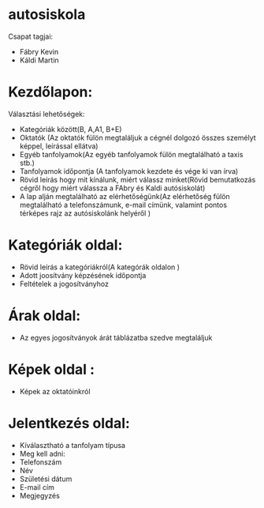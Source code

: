 # autosiskola
  Csapat tagjai:
- Fábry Kevin
- Káldi Martin

# Kezdőlapon:

  Választási lehetőségek:
- Kategóriák között(B, A,A1, B+E)
- Oktatók (Az oktatók fülön megtaláljuk a cégnél dolgozó összes személyt képpel, leírással ellátva)
- Egyéb tanfolyamok(Az egyéb tanfolyamok fülön megtalálható a taxis stb.)
- Tanfolyamok időpontja (A tanfolyamok kezdete és vége ki van írva)
- Rövid leírás hogy mit kínálunk, miért válassz minket(Rövid bemutatkozás cégről hogy miért válassza a FAbry és Kaldi autósiskolát)
- A lap alján megtalálható az elérhetőségünk(Az elérhetőség fülön megtalálható a telefonszámunk, e-mail címünk, valamint pontos térképes rajz az autósiskolánk helyéről  )


# Kategóriák oldal:
- Rövid leírás a kategóriákról(A kategórák oldalon  )
- Adott joosítvány képzésének időpontja
- Feltételek a jogosítványhoz


# Árak oldal:
- Az egyes jogosítványok árát táblázatba szedve megtaláljuk


# Képek oldal :
- Képek az oktatóinkról


# Jelentkezés oldal: 
- Kíválasztható a tanfolyam típusa
- Meg kell adni:
- Telefonszám
- Név
- Születési dátum
- E-mail cím
- Megjegyzés 









